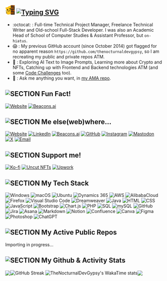## <img src="md_assets/meow_wave_peak.png" height="30"/> [![Typing SVG](https://readme-typing-svg.demolab.com?font=Ubuntu&weight=500&size=19&letterSpacing=3&duration=6000&pause=3000&vCenter=true&width=490&height=25&lines=Ohayo++%2C+I'm+Abby+(%40TheNocturnalDevGypsy+since+2002))](https://git.io/typing-svg) 

- :octocat: : Full-time Technical Project Manager, Freelance Technical Writer and Old-school Full-Stack Developer. I was also an Academic Head of School of Computer Studies & Assistant Professor, but `on-hiatus`.
- 😱 : My previous GitHub account (since October 2014) got flagged for no apparent reason `https://github.com/thenocturnaldevgypsy`, so I am recreating my public and private repos ATM.
- 🧪 : Exploring AI Text to Image Prompts, Learning more about Crypto and NFTs, Catching up with Frontend and Backend technologies ATM (and some [Code Challenges](https://github.com/thenocturnaldevgypsy/code_challenges) too).
- 💬 : Ask me anything you want, in [my AMA repo](https://github.com/thenocturnaldevgypsy-io/ama-ask-me-anything).

## ![SECTION Fun Fact!](https://custom-icon-badges.demolab.com/badge/-Fun%20Fact!%20I%20do%20Pen%20and%20Ink%20Illustrations%20too!-24292e?logo=paintbrush&logoColor=white&labelColor=00416a)
[![Website](https://custom-icon-badges.demolab.com/badge/-www.yaindigo.art-24292e?logo=globe&logoColor=white&labelColor=00416a)](https://www.yaindigo.art)
[![Beacons.ai](https://custom-icon-badges.demolab.com/badge/-beacons.ai/yaindigo.art-24292e?logo=ai-model&logoColor=white&labelColor=00416a)](https://beacons.ai/yaindigo.art)

## ![SECTION Me else(web)where...](https://custom-icon-badges.demolab.com/badge/-Me%20else%28web%29where...-24292e?logo=rocket&logoColor=white&labelColor=00416a)

[![Website](https://custom-icon-badges.demolab.com/badge/-www.thenocturnaldevgypsy.io-24292e?logo=globe&logoColor=white&labelColor=00416a)](https://www.thenocturnaldevgypsy.io)
[![LinkedIn](https://img.shields.io/badge/-/in/abegail--torrendon-%2300416a?logo=linkedin&logoColor=white&labelColor=%2300416a&color=%2324292e)](https://www.linkedin.com/in/abegail-torrendon/)
[![Beacons.ai](https://custom-icon-badges.demolab.com/badge/-beacons.ai/thenocturnaldevgypsy-24292e?logo=ai-model&logoColor=white&labelColor=00416a)](https://beacons.ai/thenocturnaldevgypsy)
[![GitHub](https://img.shields.io/badge/-/thenocturnaldevgypsy--io-%2300416a?logo=github&logoColor=white&labelColor=%2300416a&color=%2324292e)](https://github.com/thenocturnaldevgypsy-io)
[![Instagram](https://img.shields.io/badge/-/nocturnal.indigo-%2300416a?logo=instagram&logoColor=white&labelColor=%2300416a&color=%2324292e)](https://www.instagram.com/nocturnal.indigo/)
[![Mastodon](https://img.shields.io/badge/-/@TheNocturnalDevGypsy-%2300416a?logo=mastodon&logoColor=white&labelColor=%2300416a&color=%2324292e)](https://mastodon.social/@TheNocturnalDevGypsy)
[![X](https://img.shields.io/badge/-/nocturnalgypsy__-%2300416a?logo=x&logoColor=white&labelColor=%2300416a&color=%2324292e)](https://x.com/nocturnalgypsy_)
[![Email](https://custom-icon-badges.demolab.com/badge/-i.am.abby@thenocturnaldevgypsy.io-24292e?logo=mail&logoColor=white&labelColor=00416a)](mailto:i.am.abby@thenocturnaldevgypsy.io)

## ![SECTION Support me!](https://custom-icon-badges.demolab.com/badge/-Support%20me!%20Aside%20🌟,%20👁️,%20🔱%20and%20❤️%20some%20of%20the%20repos!-24292e?logo=heart-fill&logoColor=white&labelColor=00416a)
[![Ko-fi](https://img.shields.io/badge/Ko--fi-/thenocturnaldevgypsy-%2300416a?logo=kofi&logoColor=white&labelColor=%2300416a&color=%2324292e)](https://ko-fi.com/thenocturnaldevgypsy)
[![Uncut NFTs](https://custom-icon-badges.demolab.com/badge/Uncut%20NFTs%20(WAXp%20&%20Polygon)-/user/4296077072-24292e?logo=file-binary&logoColor=white&labelColor=00416a)](https://uncut.network/user/4296077072)
[![Upwork](https://img.shields.io/badge/Upwork-/freelancers/~0135fa830786a3f536-%2300416a?logo=upwork&logoColor=white&labelColor=%2300416a&color=%2324292e)](https://www.upwork.com/freelancers/~0135fa830786a3f536?s=1484275220996608000)

## ![SECTION My Tech Stack](https://custom-icon-badges.demolab.com/badge/-My%20Tech%20Stack-24292e?logo=cpu&logoColor=white&labelColor=00416a)
![Windows](https://custom-icon-badges.demolab.com/badge/-Windows-24292e?logo=windows11&logoColor=white&labelColor=00416a)
![macOS](https://img.shields.io/badge/-macOS-24292e?logo=apple&logoColor=white&labelColor=00416a)
![Ubuntu](https://img.shields.io/badge/-Ubuntu-24292e?logo=ubuntu&logoColor=white&labelColor=00416a)
![Dynamics 365](https://custom-icon-badges.demolab.com/badge/-Dynamics%20365-24292e?logo=windows11&logoColor=white&labelColor=00416a)
![AWS](https://img.shields.io/badge/-AWS-24292e?logo=amazon-web-services&logoColor=white&labelColor=00416a)
![AlibabaCloud](https://img.shields.io/badge/-AlibabaCloud-24292e?logo=alibaba-cloud&logoColor=white&labelColor=00416a)
![Firefox](https://img.shields.io/badge/-Firefox-24292e?logo=firefox&logoColor=white&labelColor=00416a)
![Visual Studio Code](https://custom-icon-badges.demolab.com/badge/-Visual%20Studio%20Code-24292e?logo=vsc&logoColor=white&labelColor=00416a)
![Dreamweaver](https://img.shields.io/badge/-Dreamweaver-24292e?logo=adobedreamweaver&logoColor=white&labelColor=00416a)
![Java](https://img.shields.io/badge/-Java-24292e?logo=openjdk&logoColor=white&labelColor=00416a)
![HTML](https://img.shields.io/badge/-HTML-24292e?logo=html5&logoColor=white&labelColor=00416a)
![CSS](https://img.shields.io/badge/-CSS-24292e?logo=css3&logoColor=white&labelColor=00416a)
![JavaScript](https://img.shields.io/badge/-JavaScript-24292e?logo=JavaScript&logoColor=white&labelColor=00416a)
![Bootstrap](https://img.shields.io/badge/-Bootstrap-24292e?logo=Bootstrap&logoColor=white&labelColor=00416a)
![Chart.js](https://img.shields.io/badge/-Chart.js-24292e?logo=chartdotjs&logoColor=white&labelColor=00416a)
![PHP](https://img.shields.io/badge/-PHP-24292e?logo=php&logoColor=white&labelColor=00416a)
![SQL](https://custom-icon-badges.demolab.com/badge/-SQL-24292e?logo=database&logoColor=white&labelColor=00416a)
![mySQL](https://img.shields.io/badge/-mySQL-24292e?logo=mySQL&logoColor=white&labelColor=00416a)
![GitHub](https://img.shields.io/badge/-GitHub-24292e?logo=github&logoColor=white&labelColor=00416a)
![Jira](https://img.shields.io/badge/-Jira-24292e?logo=jira&logoColor=white&labelColor=00416a)
![Asana](https://img.shields.io/badge/-Asana-24292e?logo=asana&logoColor=white&labelColor=00416a)
![Markdown](https://img.shields.io/badge/-Markdown-24292e?logo=markdown&logoColor=white&labelColor=00416a)
![Notion](https://img.shields.io/badge/-Notion-24292e?logo=notion&logoColor=white&labelColor=00416a)
![Confluence](https://img.shields.io/badge/-Confluence-24292e?logo=confluence&logoColor=white&labelColor=00416a)
![Canva](https://img.shields.io/badge/-Canva-24292e?logo=Canva&logoColor=white&labelColor=00416a)
![Figma](https://img.shields.io/badge/-Figma-24292e?logo=Figma&logoColor=white&labelColor=00416a)
![Photoshop](https://img.shields.io/badge/-Photoshop-24292e?logo=adobephotoshop&logoColor=white&labelColor=00416a)
![ChatGPT](https://img.shields.io/badge/-ChatGPT-24292e?logo=openai&logoColor=white&labelColor=00416a)

## ![SECTION My Active Public Repos](https://custom-icon-badges.demolab.com/badge/-My%20Active%20Public%20Repos-24292e?logo=repo&logoColor=white&labelColor=00416a)

Importing in progress...

## ![SECTION My Github & Activity Stats](https://custom-icon-badges.demolab.com/badge/-My%20Github%20&%20Activity%20Stats-24292e?logo=activity&logoSource=feather&logoColor=white&labelColor=00416a)
<img width="420" valign="top" align="center" src="https://github-stats-iota-henna.vercel.app/api?username=thenocturnaldevgypsy-io&rank_icon=github&show_icons=true&theme=transparent&hide_border=true&include_all_commits=true" /><img valign="top" align="center" src="https://streak-stats.demolab.com?user=thenocturnaldevgypsy-io&theme=transparent&hide_border=true&card_width=380&card_height=&type=png" alt="GitHub Streak" />
<img width="470" valign="top" align="center" src="https://github-stats-iota-henna.vercel.app/api/wakatime?username=thenocturnaldevgypsy&layout=compact&theme=transparent&hide_border=true&hide=other" alt="TheNocturnalDevGypsy's WakaTime stats"><img width="275" valign="top" align="center" src="https://github-stats-iota-henna.vercel.app/api/top-langs/?username=thenocturnaldevgypsy-io&layout=compact&theme=transparent&hide_border=true&langs_count=100" />

<!--START_SECTION:waka-->
<!--END_SECTION:waka-->

<!---

## ![SECTION My Active Public Repos](https://custom-icon-badges.demolab.com/badge/-My%20Active%20Public%20Repos-24292e?logo=repo&logoColor=white&labelColor=00416a)
<a href="https://github.com/thenocturnaldevgypsy/ama-ask-me-anything"><img align="center" src="https://github-readme-stats-six-silk-55.vercel.app/api/pin/?username=thenocturnaldevgypsy&repo=ama-ask-me-anything&theme=transparent&hide_border=true" /></a> <a href="https://github.com/thenocturnaldevgypsy/gypsyshards-bootstrap-template-linkinbio"><img align="center" src="https://github-readme-stats-six-silk-55.vercel.app/api/pin/?username=thenocturnaldevgypsy&repo=gypsyshards-bootstrap-template-linkinbio&theme=transparent&hide_border=true" /></a>




- 👋 Hi, I’m @thenocturnaldevgypsy-io
- 👀 I’m interested in ...
- 🌱 I’m currently learning ...
- 💞️ I’m looking to collaborate on ...
- 📫 How to reach me ...
- 😄 Pronouns: ...
- ⚡ Fun fact: ...

thenocturnaldevgypsy-io/thenocturnaldevgypsy-io is a ✨ special ✨ repository because its `README.md` (this file) appears on your GitHub profile.
You can click the Preview link to take a look at your changes.
--->
